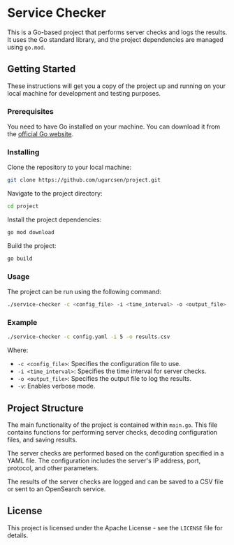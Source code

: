 # Service Checker

This is a Go-based project that performs server checks and logs the results. It uses the Go standard library, and the project dependencies are managed using `go.mod`.

## Getting Started

These instructions will get you a copy of the project up and running on your local machine for development and testing purposes.

### Prerequisites

You need to have Go installed on your machine. You can download it from the [official Go website](https://golang.org/dl/).

### Installing

Clone the repository to your local machine:

```bash
git clone https://github.com/ugurcsen/project.git
```

Navigate to the project directory:

```bash
cd project
```

Install the project dependencies:

```bash
go mod download
```

Build the project:

```bash
go build
```

### Usage

The project can be run using the following command:

```bash
./service-checker -c <config_file> -i <time_interval> -o <output_file> -v
```

### Example

```bash
./service-checker -c config.yaml -i 5 -o results.csv
```

Where:
- `-c <config_file>`: Specifies the configuration file to use.
- `-i <time_interval>`: Specifies the time interval for server checks.
- `-o <output_file>`: Specifies the output file to log the results.
- `-v`: Enables verbose mode.

## Project Structure

The main functionality of the project is contained within `main.go`. This file contains functions for performing server checks, decoding configuration files, and saving results.

The server checks are performed based on the configuration specified in a YAML file. The configuration includes the server's IP address, port, protocol, and other parameters.

The results of the server checks are logged and can be saved to a CSV file or sent to an OpenSearch service.

## License

This project is licensed under the Apache License - see the `LICENSE` file for details.
